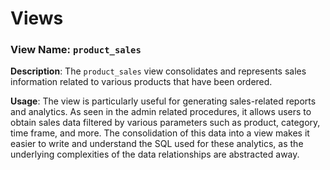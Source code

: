 # Views

### **View Name**: `product_sales`

**Description**:
The `product_sales` view consolidates and represents sales information related to various products that have been ordered.

**Usage**:
The view is particularly useful for generating sales-related reports and analytics. As seen in the admin related procedures, it allows users to obtain sales data filtered by various parameters such as product, category, time frame, and more. The consolidation of this data into a view makes it easier to write and understand the SQL used for these analytics, as the underlying complexities of the data relationships are abstracted away.